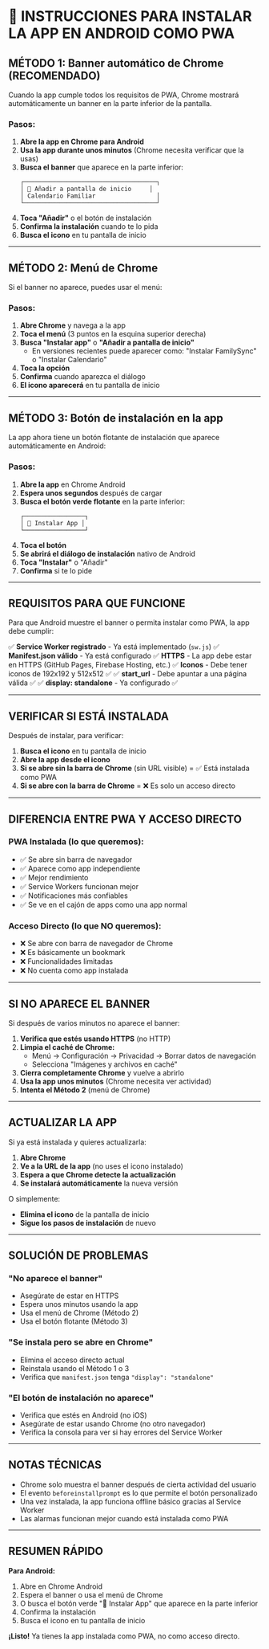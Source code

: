 # 📱 INSTRUCCIONES PARA INSTALAR LA APP EN ANDROID COMO PWA

## MÉTODO 1: Banner automático de Chrome (RECOMENDADO)

Cuando la app cumple todos los requisitos de PWA, Chrome mostrará automáticamente un banner en la parte inferior de la pantalla.

### Pasos:
1. **Abre la app en Chrome para Android**
2. **Usa la app durante unos minutos** (Chrome necesita verificar que la usas)
3. **Busca el banner** que aparece en la parte inferior:
   ```
   ┌─────────────────────────────────────┐
   │ 📱 Añadir a pantalla de inicio     │
   │ Calendario Familiar                 │
   └─────────────────────────────────────┘
   ```
4. **Toca "Añadir"** o el botón de instalación
5. **Confirma la instalación** cuando te lo pida
6. **Busca el icono** en tu pantalla de inicio

---

## MÉTODO 2: Menú de Chrome

Si el banner no aparece, puedes usar el menú:

### Pasos:
1. **Abre Chrome** y navega a la app
2. **Toca el menú** (3 puntos en la esquina superior derecha)
3. **Busca "Instalar app"** o **"Añadir a pantalla de inicio"**
   - En versiones recientes puede aparecer como: "Instalar FamilySync" o "Instalar Calendario"
4. **Toca la opción**
5. **Confirma** cuando aparezca el diálogo
6. **El icono aparecerá** en tu pantalla de inicio

---

## MÉTODO 3: Botón de instalación en la app

La app ahora tiene un botón flotante de instalación que aparece automáticamente en Android:

### Pasos:
1. **Abre la app** en Chrome Android
2. **Espera unos segundos** después de cargar
3. **Busca el botón verde flotante** en la parte inferior:
   ```
   ┌─────────────────┐
   │ 📱 Instalar App │
   └─────────────────┘
   ```
4. **Toca el botón**
5. **Se abrirá el diálogo de instalación** nativo de Android
6. **Toca "Instalar"** o "Añadir"
7. **Confirma** si te lo pide

---

## REQUISITOS PARA QUE FUNCIONE

Para que Android muestre el banner o permita instalar como PWA, la app debe cumplir:

✅ **Service Worker registrado** - Ya está implementado (`sw.js`)
✅ **Manifest.json válido** - Ya está configurado
✅ **HTTPS** - La app debe estar en HTTPS (GitHub Pages, Firebase Hosting, etc.)
✅ **Iconos** - Debe tener iconos de 192x192 y 512x512 ✅
✅ **start_url** - Debe apuntar a una página válida ✅
✅ **display: standalone** - Ya configurado ✅

---

## VERIFICAR SI ESTÁ INSTALADA

Después de instalar, para verificar:

1. **Busca el icono** en tu pantalla de inicio
2. **Abre la app desde el icono**
3. **Si se abre sin la barra de Chrome** (sin URL visible) = ✅ Está instalada como PWA
4. **Si se abre con la barra de Chrome** = ❌ Es solo un acceso directo

---

## DIFERENCIA ENTRE PWA Y ACCESO DIRECTO

### PWA Instalada (lo que queremos):
- ✅ Se abre sin barra de navegador
- ✅ Aparece como app independiente
- ✅ Mejor rendimiento
- ✅ Service Workers funcionan mejor
- ✅ Notificaciones más confiables
- ✅ Se ve en el cajón de apps como una app normal

### Acceso Directo (lo que NO queremos):
- ❌ Se abre con barra de navegador de Chrome
- ❌ Es básicamente un bookmark
- ❌ Funcionalidades limitadas
- ❌ No cuenta como app instalada

---

## SI NO APARECE EL BANNER

Si después de varios minutos no aparece el banner:

1. **Verifica que estés usando HTTPS** (no HTTP)
2. **Limpia el caché de Chrome:**
   - Menú → Configuración → Privacidad → Borrar datos de navegación
   - Selecciona "Imágenes y archivos en caché"
3. **Cierra completamente Chrome** y vuelve a abrirlo
4. **Usa la app unos minutos** (Chrome necesita ver actividad)
5. **Intenta el Método 2** (menú de Chrome)

---

## ACTUALIZAR LA APP

Si ya está instalada y quieres actualizarla:

1. **Abre Chrome**
2. **Ve a la URL de la app** (no uses el icono instalado)
3. **Espera a que Chrome detecte la actualización**
4. **Se instalará automáticamente** la nueva versión

O simplemente:
- **Elimina el icono** de la pantalla de inicio
- **Sigue los pasos de instalación** de nuevo

---

## SOLUCIÓN DE PROBLEMAS

### "No aparece el banner"
- Asegúrate de estar en HTTPS
- Espera unos minutos usando la app
- Usa el menú de Chrome (Método 2)
- Usa el botón flotante (Método 3)

### "Se instala pero se abre en Chrome"
- Elimina el acceso directo actual
- Reinstala usando el Método 1 o 3
- Verifica que `manifest.json` tenga `"display": "standalone"`

### "El botón de instalación no aparece"
- Verifica que estés en Android (no iOS)
- Asegúrate de estar usando Chrome (no otro navegador)
- Verifica la consola para ver si hay errores del Service Worker

---

## NOTAS TÉCNICAS

- Chrome solo muestra el banner después de cierta actividad del usuario
- El evento `beforeinstallprompt` es lo que permite el botón personalizado
- Una vez instalada, la app funciona offline básico gracias al Service Worker
- Las alarmas funcionan mejor cuando está instalada como PWA

---

## RESUMEN RÁPIDO

**Para Android:**
1. Abre en Chrome Android
2. Espera el banner o usa el menú de Chrome
3. O busca el botón verde "📱 Instalar App" que aparece en la parte inferior
4. Confirma la instalación
5. Busca el icono en tu pantalla de inicio

**¡Listo!** Ya tienes la app instalada como PWA, no como acceso directo.

